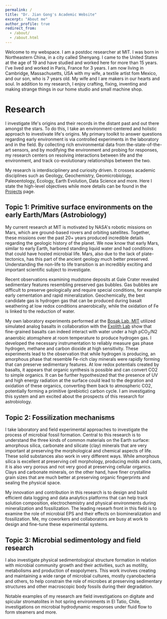 ```yaml
---
permalink: /
title: "Dr. Jian Gong's Academic Website"
excerpt: "About me"
author_profile: true
redirect_from: 
  - /about/
  - /about.html
---
```


Welcome to my webspace. I am a postdoc researcher at MIT. I was born in Northeastern China, in a city called Shenyang. I came to the United States at the age of 19 and have studied and worked here for more than 15 years. I've lived and worked in Paris, France for 3 years. I am now living in Cambridge, Massachusetts, USA with my wife, a textile artist fom Mexico, and our son, who is 7 years old. My wife and I are makers in our hearts and soul. In addition to my research, I enjoy crafting, fixing, inventing and making strange things in our home studio and small machine shop.

# Research

I investigate life's origins and their records in the distant past and out there amongst the stars. To do this, I take an environment-centered and holistic approach to investivate life's origins. My primary toolkit to answer questions regarding early environment is via controlled experiments in the laboratory and in the field. By collecting rich environmental data from the-state-of-the-art sensors, and by modifying the environment and probing for responses, my research centers on resolving interactions between life and the environment, and track co-evolutionary relationships between the two.

My research is interdisciplinery and curiosity driven. It crosses academic disciplines such as Geology, Geochemistry, Geomicrobiology, Paleoentology, Ecology, Earth Evolution, Data Science and more. Here I state the high-level objectives while more details can be found in the [Projects](projects.html) page.

## Topic 1: Primitive surface environments on the early Earth/Mars (Astrobiology)

My current research at MIT is motivated by NASA's robotic missions on Mars, which are ground-based rovers and orbiting satellites. Together, these missions over the past 20+ years produced incredible details regarding the geologic history of the planet. We now know that early Mars, similar to early Earth, harbored standing liquid water and had conditions that could have hosted microbial life. Mars, also due to the lack of plate-tectonics, has this part of the ancient geology much better preserved. Understanding the non-life to life transition is an incredibly exciting and important scientific subject to investigate.

Recent observations examining mudstone deposits at Gale Crater revealed sedimentary features resembling preserved gas bubbles. Gas bubbles are difficult to preserve geologically and require special conditions, for example early cementation and rapid mineralization. Geochemically, the best candidate gas is hydrogen gas that can be produced during basalt weathering at low redox conditions anaerobically, while the oxidation of Fe is linked to the reduction of water.

 My own laboratory experiments performed at the [Bosak Lab, MIT](https://bosaklab.scripts.mit.edu) utilized simulated analog basalts in collaboration with the [Exolith Lab](https://exolithsimulants.com/collections/regolith-simulants) show that fine-grained basalts can indeed interact with water under a high pCO<sub>2</sub>/N2 anaerobic atomsphere at room temperature to produce hydrogen gas. I developed the necessary instrumentation to reliably measure gas phase hydrogen, methane and carbon dioxide at high sensitivity. These experiments lead to the observation that while hydrogen is producing, an amorphous phase that resemble Fe-rich clay minerals were rapidly forming that can preserve sedimentary features. At low redox potentials created by basalts, it appears that organic synthesis is possible and can convert CO2 to simple organics. It can be further hypothesized that the presence of UV and high energy radiation at the surface could lead to the degration and oxidation of these organics, converting them back to atmospheric CO2, potentially forming a primitive (prebiotic) carbon cycle. I am investigating this system and am excited about the prospects of this research for astrobiology.

## Topic 2: Fossilization mechanisms

I take laboratory and field experimental approaches to investigate the process of microbial fossil formation. Central to this research is to understand the three kinds of common materials on the Earth surface: amorphous silica, carbonate and silicate (clay) minerals that are very important at preserving the morphological and chemical aspects of life. These solid substances also work in very different ways. While amorphous silica is excellent at preserving cell morphology, producing molds and casts, it is also very porous and not very good at preserving cellular organics. Clays and carbonate minerals, on the other hand, have finer crystalline grain sizes that are much better at preserving organic fingerprints and sealing the physical space.

My innovation and contribution in this research is to design and build efficient data logging and data analytics platforms that can help track solution composition, electrochemistry and physical environments during mineralization and fossilization. The leading researh front in this field is to examine the role of microbial EPS and their effects on biomineralization and fossilization. Me, my coworkers and collaborators are busy at work to design and fine-tune these experimental systems.

## Topic 3: Microbial sedimentology and field research

I also investigate physical sedimentological structure formation in relation with microbial community growth and their activities, such as motility, metabolisms and production of exopolymers. This work involves creating and maintaining a wide range of microbial cultures, mostly cyanobacteria and others, to help constrain the role of microbes at preserving sedimentary structures and other macroscopic body fossils during their degradation.

Notable examples of my research are field investigations on digitate and spicular stromatolites in hot spring environments in El Tatio, Chile, investigations on microbial hydrodynamic responses under fluid flow to form steamers and more.

